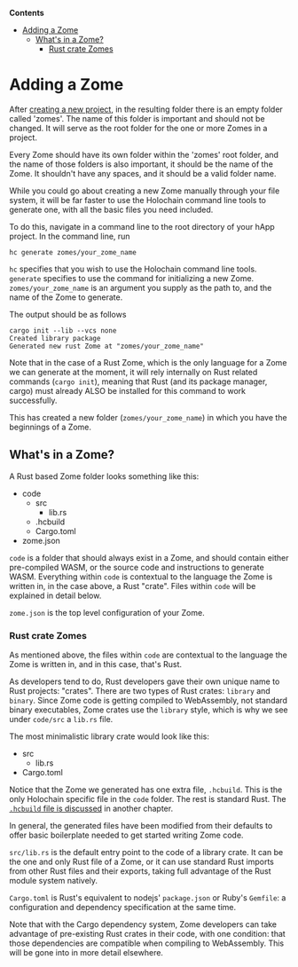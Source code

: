 <!-- START doctoc generated TOC please keep comment here to allow auto update -->
<!-- DON'T EDIT THIS SECTION, INSTEAD RE-RUN doctoc TO UPDATE -->
**Contents**

- [Adding a Zome](#adding-a-zome)
  - [What's in a Zome?](#whats-in-a-zome)
    - [Rust crate Zomes](#rust-crate-zomes)

<!-- END doctoc generated TOC please keep comment here to allow auto update -->

# Adding a Zome

After [creating a new project](../new_project.md), in the resulting folder there is an empty folder called 'zomes'. The name of this folder is important and should not be changed. It will serve as the root folder for the one or more Zomes in a project.

Every Zome should have its own folder within the 'zomes' root folder, and the name of those folders is also important, it should be the name of the Zome. It shouldn't have any spaces, and it should be a valid folder name.

While you could go about creating a new Zome manually through your file system, it will be far faster to use the Holochain command line tools to generate one, with all the basic files you need included.

To do this, navigate in a command line to the root directory of your hApp project. In the command line, run
```shell
hc generate zomes/your_zome_name
```

`hc` specifies that you wish to use the Holochain command line tools. `generate` specifies to use the command for initializing a new Zome. `zomes/your_zome_name` is an argument you supply as the path to, and the name of the Zome to generate.

The output should be as follows
```shell
cargo init --lib --vcs none
Created library package
Generated new rust Zome at "zomes/your_zome_name"
```

Note that in the case of a Rust Zome, which is the only language for a Zome we can generate at the moment, it will rely internally on Rust related commands (`cargo init`), meaning that Rust (and its package manager, cargo) must already ALSO be installed for this command to work successfully.

This has created a new folder (`zomes/your_zome_name`) in which you have the beginnings of a Zome.

## What's in a Zome?

A Rust based Zome folder looks something like this:
- code
    - src
        - lib.rs
    - .hcbuild
    - Cargo.toml
- zome.json

`code` is a folder that should always exist in a Zome, and should contain either pre-compiled WASM, or the source code and instructions to generate WASM. Everything within `code` is contextual to the language the Zome is written in, in the case above, a Rust "crate". Files within `code` will be explained in detail below.

`zome.json` is the top level configuration of your Zome.

### Rust crate Zomes
As mentioned above, the files within `code` are contextual to the language the Zome is written in, and in this case, that's Rust.

As developers tend to do, Rust developers gave their own unique name to Rust projects: "crates". There are two types of Rust crates: `library` and `binary`. Since Zome code is getting compiled to WebAssembly, not standard binary executables, Zome crates use the `library` style, which is why we see under `code/src` a `lib.rs` file.

The most minimalistic library crate would look like this:

- src
    - lib.rs
- Cargo.toml

Notice that the Zome we generated has one extra file, `.hcbuild`. This is the only Holochain specific file in the `code` folder. The rest is standard Rust. The [`.hcbuild` file is discussed](../build_files.md) in another chapter.

In general, the generated files have been modified from their defaults to offer basic boilerplate needed to get started writing Zome code.

`src/lib.rs` is the default entry point to the code of a library crate. It can be the one and only Rust file of a Zome, or it can use standard Rust imports from other Rust files and their exports, taking full advantage of the Rust module system natively.

`Cargo.toml` is Rust's equivalent to nodejs' `package.json` or Ruby's `Gemfile`: a configuration and dependency specification at the same time.

Note that with the Cargo dependency system, Zome developers can take advantage of pre-existing Rust crates in their code, with one condition: that those dependencies are compatible when compiling to WebAssembly. This will be gone into in more detail elsewhere.

